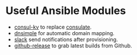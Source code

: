 # Useful Ansible Modules

* [consul-kv](http://docs.ansible.com/ansible/consul_kv_module.html) to replace [consulate](https://github.com/gmr/consulate).
* [dnsimple](http://docs.ansible.com/ansible/dnsimple_module.html) for automatic domain mapping.
* [slack](http://docs.ansible.com/ansible/slack_module.html) send notifications after provisioning.
* [github-release](http://docs.ansible.com/ansible/github_release_module.html) to grab latest builds from Github.
